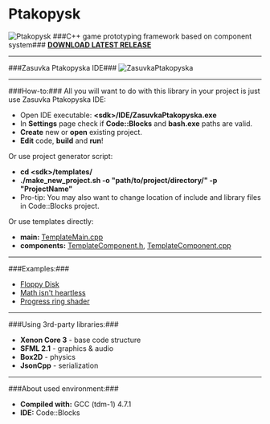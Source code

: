 Ptakopysk
=========
![Ptakopysk](https://raw.github.com/PsichiX/Ptakopysk/master/media/logo-mini.png)
###C++ game prototyping framework based on component system###
**[DOWNLOAD LATEST RELEASE](https://github.com/PsichiX/Ptakopysk/releases)**

---------
###Zasuvka Ptakopyska IDE###
![ZasuvkaPtakopyska](https://raw.github.com/PsichiX/Ptakopysk/master/media/zasuvka-ptakopyska-screenshot.PNG)

---------
###How-to:###
All you will want to do with this library in your project is just use Zasuvka Ptakopyska IDE:
- Open IDE executable: **\<sdk\>/IDE/ZasuvkaPtakopyska.exe**
- In **Settings** page check if **Code::Blocks** and **bash.exe** paths are valid.
- **Create** new or **open** existing project.
- **Edit** code, **build** and **run**!

Or use project generator script:
- **cd \<sdk\>/templates/**
- **./make_new_project.sh -o "path/to/project/directory/" -p "ProjectName"**
- Pro-tip: You may also want to change location of include and library files in Code::Blocks project.

Or use templates directly:
- **main:** [TemplateMain.cpp](https://github.com/PsichiX/Ptakopysk/blob/master/templates/TemplateMain.cpp)
- **components:** [TemplateComponent.h](https://github.com/PsichiX/Ptakopysk/blob/master/templates/TemplateComponent.h), [TemplateComponent.cpp](https://github.com/PsichiX/Ptakopysk/blob/master/templates/TemplateComponent.cpp)

---------
###Examples:###
- [Floppy Disk](https://github.com/PsichiX/FloppyDisk)
- [Math isn't heartless](https://github.com/PsichiX/Ptakopysk/tree/master/examples/MathIsNotHeartless)
- [Progress ring shader](https://github.com/PsichiX/Ptakopysk/tree/master/examples/ProgressCircleShader)

---------
###Using 3rd-party libraries:###
- **Xenon Core 3** - base code structure
- **SFML 2.1** - graphics & audio
- **Box2D** - physics
- **JsonCpp** - serialization

---------
###About used environment:###
- **Compiled with:** GCC (tdm-1) 4.7.1
- **IDE:** Code::Blocks
